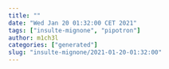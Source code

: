 ```yaml
---
title: ""
date: "Wed Jan 20 01:32:00 CET 2021"
tags: ["insulte-mignone", "pipotron"]
author: m1ch3l
categories: ["generated"]
slug: "insulte-mignone/2021-01-20-01:32:00"
---
```



